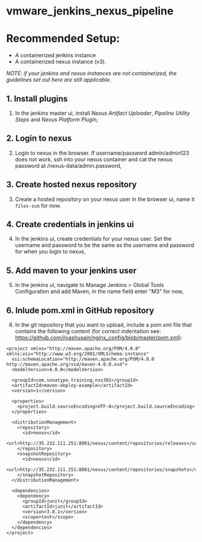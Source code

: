 # vmware_jenkins_nexus_pipeline

# Recommended Setup:

- A containerized jenkins instance
- A containerized nexus instance (v3).

*NOTE: if your jenkins and nexus instances are not containerized, the guidelines set out here are still applicable.*

## 1. Install plugins

1. In the jenkins master ui, install *Nexus Artifact Uploader*, *Pipeline Utility Steps* and *Nexus Platform Plugin*,

## 2. Login to nexus

2. Login to nexus in the browser. If username/password admin/admin123 does not work, ssh into your nexus container and cat the nexus password at /nexus-data/admin.password,

## 3. Create hosted nexus repository

3. Create a hosted repository on your nexus user in the browser ui, name it `files-scm` for now.

## 4. Create credentials in jenkins ui

4. In the jenkins ui, create credentials for your nexus user. Set the username and password to be the same as the username and password for when you login to nexus,

## 5. Add maven to your jenkins user

5. In the jenkins ui, navigate to Manage Jenkins > Global Tools Configuration and add Maven, in the name field enter "M3" for now,

## 6. Inlude pom.xml in GitHub repository

6. In the git repository that you want to upload, include a pom.xml file that contains the following content (for correct indentation see: https://github.com/ilyashusain/nginx_config/blob/master/pom.xml):

```
<project xmlns="http://maven.apache.org/POM/4.0.0" xmlns:xsi="http://www.w3.org/2001/XMLSchema-instance"
  xsi:schemaLocation="http://maven.apache.org/POM/4.0.0 http://maven.apache.org/xsd/maven-4.0.0.xsd">
  <modelVersion>4.0.0</modelVersion>

  <groupId>com.sonatype.training.nxs301</groupId>
  <artifactId>maven-deploy-example</artifactId>
  <version>1</version>

  <properties>
    <project.build.sourceEncoding>UTF-8</project.build.sourceEncoding>
  </properties>

  <distributionManagement>
    <repository>
      <id>nexus</id>
      <url>http://35.232.111.251:8081/nexus/content/repositories/releases</url>
    </repository>
    <snapshotRepository>
      <id>nexus</id>
      <url>http://35.232.111.251:8081/nexus/content/repositories/snapshots</url>
    </snapshotRepository>
  </distributionManagement>

  <dependencies>
    <dependency>
      <groupId>junit</groupId>
      <artifactId>junit</artifactId>
      <version>3.8.1</version>
      <scope>test</scope>
    </dependency>
  </dependencies>
</project>
```
